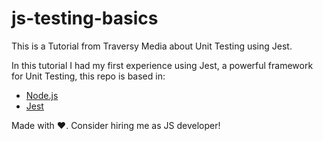 # js-testing-basics
This is a Tutorial from Traversy Media about Unit Testing using Jest.
<!-- <h1 align="center">
    <img alt="Happy" title="Happy" src=".github/logo.svg" />
</h1> -->
<!-- 
<p align="center">
  <a href="#-tecnologias">Tecnologias</a>&nbsp;&nbsp;&nbsp;|&nbsp;&nbsp;&nbsp;
  <a href="#-projeto">Projeto</a>&nbsp;&nbsp;&nbsp;|&nbsp;&nbsp;&nbsp;
  <a href="#-layout">Layout</a>&nbsp;&nbsp;&nbsp;|&nbsp;&nbsp;&nbsp;
  <a href="#memo-licença">Licença</a>
</p> -->
<!-- <p align="center">
 <img src="https://img.shields.io/static/v1?label=PRs&message=welcome&color=15C3D6&labelColor=000000" alt="PRs welcome!" />

  <img alt="License" src="https://img.shields.io/static/v1?label=license&message=MIT&color=15C3D6&labelColor=000000">
</p> -->
<!-- 
<br> -->

<!-- 
<p align="center">
  <img alt="Happy" src=".github/happy.png" width="100%">
</p> -->

In this tutorial I had my first experience using Jest, a powerful framework for Unit Testing, this repo is based in:

- [Node.js](https://nodejs.org/en/)
- [Jest](https://jestjs.io)

Made with :heart:. Consider hiring me as JS developer!

